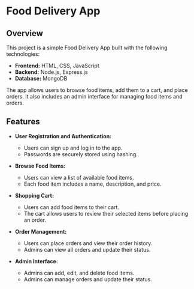 # Food Delivery App
## Overview

This project is a simple Food Delivery App built with the following technologies:

- **Frontend:** HTML, CSS, JavaScript
- **Backend:** Node.js, Express.js
- **Database:** MongoDB

The app allows users to browse food items, add them to a cart, and place orders. It also includes an admin interface for managing food items and orders.

## Features

- **User Registration and Authentication:**
  - Users can sign up and log in to the app.
  - Passwords are securely stored using hashing.

- **Browse Food Items:**
  - Users can view a list of available food items.
  - Each food item includes a name, description, and price.

- **Shopping Cart:**
  - Users can add food items to their cart.
  - The cart allows users to review their selected items before placing an order.

- **Order Management:**
  - Users can place orders and view their order history.
  - Admins can view all orders and update their status.

- **Admin Interface:**
  - Admins can add, edit, and delete food items.
  - Admins can manage orders and update their status.
